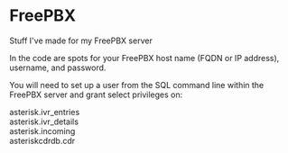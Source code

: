 # FreePBX
Stuff I've made for my FreePBX server

In the code are spots for your FreePBX host name (FQDN or IP address), username, and password.

You will need to set up a user from the SQL command line within the FreePBX server and grant select privileges on:

asterisk.ivr_entries<br />
asterisk.ivr_details<br />
asterisk.incoming<br />
asteriskcdrdb.cdr
